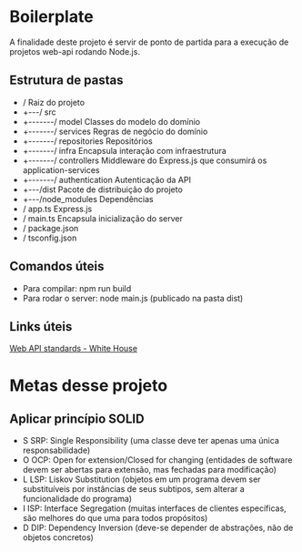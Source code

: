 # Boilerplate
A finalidade deste projeto é servir de ponto de partida para a execução de projetos web-api rodando Node.js.

## Estrutura de pastas

* /                               Raiz do projeto
* +---/ src
* +-------/ model               Classes do modelo do domínio
* +-------/ services            Regras de negócio do domínio
* +-------/ repositories        Repositórios
* +-------/ infra               Encapsula interação com infraestrutura
* +-------/ controllers         Middleware do Express.js que consumirá os application-services
* +-------/ authentication      Autenticação da API
* +---/dist                     Pacote de distribuição do projeto
* +---/node_modules             Dependências
* / app.ts                      Express.js
* / main.ts                     Encapsula inicialização do server
* / package.json
* / tsconfig.json

## Comandos úteis
* Para compilar: npm run build
* Para rodar o server: node main.js (publicado na pasta dist)

## Links úteis
[Web API standards - White House](https://github.com/WhiteHouse/api-standards)


# Metas desse projeto

## Aplicar princípio SOLID
* S SRP: Single Responsibility (uma classe deve ter apenas uma única responsabilidade)
* O	OCP: Open for extension/Closed for changing (entidades de software devem ser abertas para extensão, mas fechadas para modificação)
* L	LSP: Liskov Substitution (objetos em um programa devem ser substituíveis por instâncias de seus subtipos, sem alterar a funcionalidade do programa)
* I	ISP: Interface Segregation (muitas interfaces de clientes específicas, são melhores do que uma para todos propósitos)
* D DIP: Dependency Inversion (deve-se depender de abstrações, não de objetos concretos)